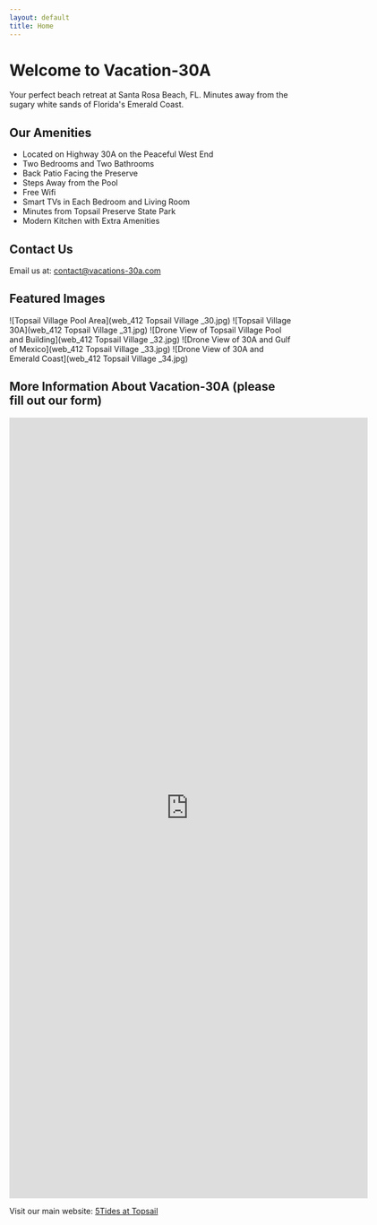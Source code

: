 ```yaml
---
layout: default
title: Home
---
```


# Welcome to Vacation-30A

Your perfect beach retreat at Santa Rosa Beach, FL. Minutes away from the sugary white sands of Florida's Emerald Coast.

## Our Amenities
- Located on Highway 30A on the Peaceful West End
- Two Bedrooms and Two Bathrooms
- Back Patio Facing the Preserve
- Steps Away from the Pool
- Free Wifi
- Smart TVs in Each Bedroom and Living Room
- Minutes from Topsail Preserve State Park
- Modern Kitchen with Extra Amenities

## Contact Us
Email us at: [contact@vacations-30a.com](mailto:contact@vacations-30a.com)

## Featured Images
![Topsail Village Pool Area](web_412 Topsail Village _30.jpg)
![Topsail Village 30A](web_412 Topsail Village _31.jpg)
![Drone View of Topsail Village Pool and Building](web_412 Topsail Village _32.jpg)
![Drone View of 30A and Gulf of Mexico](web_412 Topsail Village _33.jpg)
![Drone View of 30A and Emerald Coast](web_412 Topsail Village _34.jpg)

## More Information About Vacation-30A (please fill out our form)
<iframe src="https://docs.google.com/forms/d/e/1FAIpQLSd6xqATwH8-ZKf9176wsEocRiq504atIWmAFRiSTrABRurcMA/viewform?embedded=true" width="640" height="1394" frameborder="0" marginheight="0" marginwidth="0">Loading…</iframe>

Visit our main website: [5Tides at Topsail](https://5tidesfl.com)
